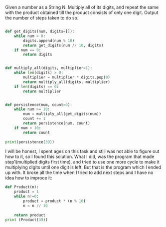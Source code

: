 Given a number as a String N. Multiply all of its digits, and repeat the same with the product obtained till the product consists of only one digit. 
Output the number of steps taken to do so.

```.py

def get_digits(num, digits=[]):
    while num > 0:
        digits.append(num % 10)
        return get_digits(num // 10, digits)
    if num == 0:
        return digits


def multiply_all(digits, multiplier=1):
    while len(digits) > 0:
        multiplier = multiplier * digits.pop(0)
        return multiply_all(digits, multiplier)
    if len(digits) == 0:
        return multiplier


def persistence(num, count=0):
    while num >= 10:
        num = multiply_all(get_digits(num))
        count += 1
        return persistence(num, count)
    if num < 10:
        return count
        
print(persistence(39))

```

I will be honest, I spent ages on this task and still was not able to figure out how to it, so I found this solution.
What I did, was the program that made step1(multiplied digits first time), and tried to use one more cycle to make it multiplying digits until one digit is left.
But that is the program which I ended up with. It broke all the time when I tried to add next steps and I have no idea how to improce it:

```.py
def Product(n):
    product = 1
    while n!=0:
        product = product * (n % 10)
        n = n // 10
    
    return product
print (Product(39))
```
